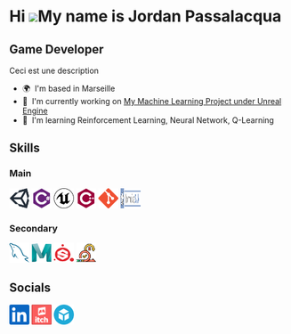 Hi ![](https://user-images.githubusercontent.com/18350557/176309783-0785949b-9127-417c-8b55-ab5a4333674e.gif)My name is Jordan Passalacqua
=========================================================================================================================================

Game Developer
--------------

Ceci est une description

* 🌍  I'm based in Marseille
* 🚀  I'm currently working on [My Machine Learning Project under Unreal Engine](http://github.com/Midir1/ML_Project)
* 🧠  I'm learning Reinforcement Learning, Neural Network, Q-Learning

## Skills

### Main

<p align="left">
<a><img src="https://raw.githubusercontent.com/Midir1/Midir1/main/Logos/Unity.svg" width="36" height="36" alt="Unity"/></a>
<a><img src="https://raw.githubusercontent.com/Midir1/Midir1/main/Logos/Csharp.svg" width="36" height="36" alt="C#"/></a>
<a><img src="https://raw.githubusercontent.com/Midir1/Midir1/main/Logos/UnrealEngine.svg" width="36" height="36" alt="UnrealEngine"/></a>
<a><img src="https://raw.githubusercontent.com/Midir1/Midir1/main/Logos/Cplusplus.svg" width="36" height="36" alt="C++"/></a>
<a><img src="https://raw.githubusercontent.com/Midir1/Midir1/main/Logos/Git.svg" width="36" height="36" alt="Git"/></a>
<a><img src="https://raw.githubusercontent.com/Midir1/Midir1/main/Logos/TortoiseSVN.svg" width="36" height="36" alt="TortoiseSVN"/></a>
</p>

### Secondary

<p align="left">
<a><img src="https://raw.githubusercontent.com/Midir1/Midir1/main/Logos/MySql.svg" width="36" height="36" alt="MySql"/></a>
<a><img src="https://raw.githubusercontent.com/Midir1/Midir1/main/Logos/Maya.svg" width="36" height="36" alt="Maya"/></a>
<a><img src="https://raw.githubusercontent.com/Midir1/Midir1/main/Logos/SubstanceDesigner.svg" width="36" height="36" alt="SubstanceDesigner"/></a>
<a><img src="https://raw.githubusercontent.com/Midir1/Midir1/main/Logos/Scrum.png" width="36" height="36" alt="Scrum"/></a>
</p>

## Socials

<p align="left"> 
<a href="https://fr.linkedin.com/in/jordan-passalacqua" target="_blank" rel="noreferrer"> <img src="https://raw.githubusercontent.com/Midir1/Midir1/main/Logos/linkedin.svg" width="36" height="36" alt="Linkedin"/></a>
<a href="https://www.github.com/Midir1" target="_blank" rel="noreferrer"> <img src="https://raw.githubusercontent.com/Midir1/Midir1/main/Logos/Itch_io.svg" width="36" height="36" alt="itch.io"/></a>
<a href="https://sketchfab.com/Midir" target="_blank" rel="noreferrer"> <img src="https://raw.githubusercontent.com/Midir1/Midir1/main/Logos/Sketchfab.svg" width="36" height="36" alt="Sketchfab"/></a>
</p>